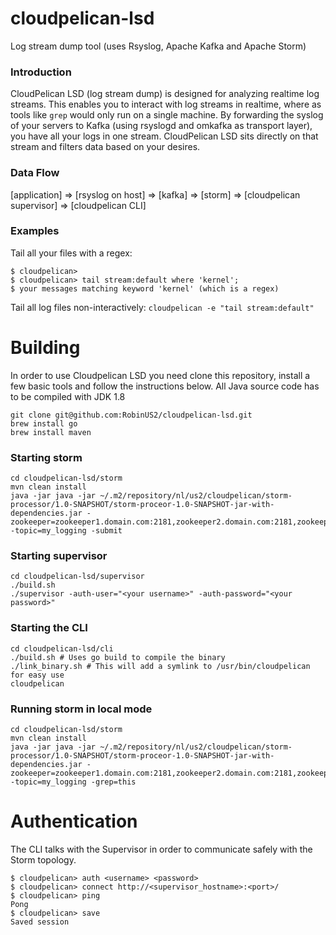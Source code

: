 # cloudpelican-lsd
Log stream dump tool (uses Rsyslog, Apache Kafka and Apache Storm)

### Introduction ###
CloudPelican LSD (log stream dump) is designed for analyzing realtime log streams. This enables you to interact with log streams in realtime, where as tools like `grep` would only run on a single machine. By forwarding the syslog of your servers to Kafka (using rsyslogd and omkafka as transport layer), you have all your logs in one stream. CloudPelican LSD sits directly on that stream and filters data based on your desires.

### Data Flow ###
[application] => [rsyslog on host] => [kafka] => [storm] => [cloudpelican supervisor] => [cloudpelican CLI]

### Examples ###
Tail all your files with a regex:
```
$ cloudpelican>
$ cloudpelican> tail stream:default where 'kernel';
$ your messages matching keyword 'kernel' (which is a regex)
```

Tail all log files non-interactively:
`cloudpelican -e "tail stream:default"`

# Building #
In order to use Cloudpelican LSD you need clone this repository, install a few basic tools and follow the instructions below. All Java source code has to be compiled with JDK 1.8
```
git clone git@github.com:RobinUS2/cloudpelican-lsd.git
brew install go
brew install maven
```

### Starting storm ###
```
cd cloudpelican-lsd/storm
mvn clean install
java -jar java -jar ~/.m2/repository/nl/us2/cloudpelican/storm-processor/1.0-SNAPSHOT/storm-proceor-1.0-SNAPSHOT-jar-with-dependencies.jar -zookeeper=zookeeper1.domain.com:2181,zookeeper2.domain.com:2181,zookeeper3.domain.com:2181 -topic=my_logging -submit
```

### Starting supervisor ###
```
cd cloudpelican-lsd/supervisor
./build.sh
./supervisor -auth-user="<your username>" -auth-password="<your password>"
```

### Starting the CLI ###
```
cd cloudpelican-lsd/cli
./build.sh # Uses go build to compile the binary
./link_binary.sh # This will add a symlink to /usr/bin/cloudpelican for easy use
cloudpelican
```

### Running storm in local mode ###
```
cd cloudpelican-lsd/storm
mvn clean install
java -jar java -jar ~/.m2/repository/nl/us2/cloudpelican/storm-processor/1.0-SNAPSHOT/storm-proceor-1.0-SNAPSHOT-jar-with-dependencies.jar -zookeeper=zookeeper1.domain.com:2181,zookeeper2.domain.com:2181,zookeeper3.domain.com:2181 -topic=my_logging -grep=this
```

# Authentication #
The CLI talks with the Supervisor in order to communicate safely with the Storm topology.

```
$ cloudpelican> auth <username> <password>
$ cloudpelican> connect http://<supervisor_hostname>:<port>/
$ cloudpelican> ping
Pong
$ cloudpelican> save
Saved session
```
